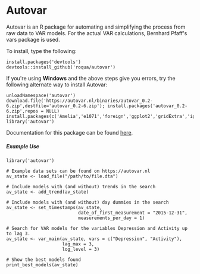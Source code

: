 Autovar
=======

Autovar is an R package for automating and simplifying the process from raw data to VAR models. For the actual VAR calculations, Bernhard Pfaff's vars package is used.

To install, type the following:

    install.packages('devtools')
    devtools::install_github('roqua/autovar')

If you're using **Windows** and the above steps give you errors, try the following alternate way to install Autovar:

    unloadNamespace('autovar')
    download.file('https://autovar.nl/binaries/autovar_0.2-6.zip',destfile='autovar_0.2-6.zip'); install.packages('autovar_0.2-6.zip',repos = NULL)
    install.packages(c('Amelia','e1071','foreign','ggplot2','gridExtra','igraph','jsonlite','knitr','markdown','norm','parallel','psych','RcppArmadillo','reshape2','stringi','stringr','TimeProjection','urca','vars'))
    library('autovar')

Documentation for this package can be found [here](https://autovar.nl/docs).

##### Example Use

    library('autovar')
    
    # Example data sets can be found on https://autovar.nl
    av_state <- load_file("/path/to/file.dta")
    
    # Include models with (and without) trends in the search
    av_state <- add_trend(av_state)
    
    # Include models with (and without) day dummies in the search
    av_state <- set_timestamps(av_state,          
                               date_of_first_measurement = "2015-12-31",
                               measurements_per_day = 1)
                               
    # Search for VAR models for the variables Depression and Activity up to lag 3.
    av_state <- var_main(av_state, vars = c("Depression", "Activity"),
                         lag_max = 3,
                         log_level = 3)
    
    # Show the best models found
    print_best_models(av_state)
